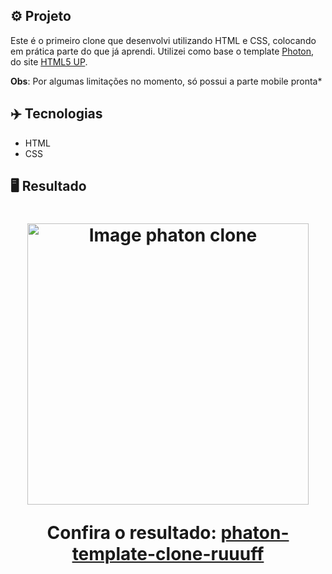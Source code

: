 ## ⚙️ Projeto
Este é o primeiro clone que desenvolvi utilizando HTML e CSS, colocando em prática parte do que já aprendi. Utilizei como base o template <a href="https://html5up.net/photon">Photon</a>, do site <a href="https://html5up.net/">HTML5 UP</a>.

**Obs**: Por algumas limitações no momento, só possui a parte mobile pronta*

## ✈️ Tecnologias
- HTML
- CSS

## 🖥️ Resultado
<h1 align="center">
  <img alt="Image phaton clone" src="https://i.imgur.com/bn3sbun.png" width="450px"> 
  <p>Confira o resultado: <a href="https://phaton-template-clone-ruuuff.netlify.app">phaton-template-clone-ruuuff</a></p>
</h1>